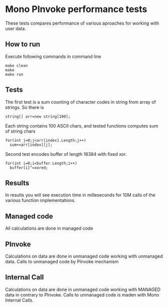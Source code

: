 ﻿Mono PInvoke performance tests
===============================

These tests compares performance of various aproaches for working with user data.

How to run
-------------------------------
Execute following commands in command line

    make clean
    make
    make run

Tests    
-------------------------------
The first test is a sum counting of character codes in string from array of strings. So there is 

    string[] arr=new string[100];
Each string contains 100 ASCII chars, and tested functions computes sum of string chars

    for(int j=0;j<arr[index].Length;j++)
      sum+=arr[index][j];
      
Second test encodes buffer of length 16384 with fixed xor. 

    for(int i=0;i<buffer.Length;i++)
      buffer[i]^=xored;

Results
-------------------------------
In results you will see execution time in milleseconds for 10M calls of the various function implementations.

Managed code
-------------------------------
All calculations are done in managed code

PInvoke
-------------------------------
Calculations on data are done in unmanaged code working with unmanaged data. Calls to unmanaged code by PInvoke mechanism

Internal Call
-------------------------------
Calculations on data are done in unmanaged code working with MANAGED data in contrary to PInvoke. Calls to unmanaged code is maden with Mono Internal Calls.


